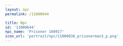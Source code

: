 ```yaml
---
layout: npc
permalink: /11000644

title: Npc
id: '11000644'
npc_name: 'Prisoner 160917'
icon_url: 'portrait/npc/11000636_prisonerman3_p.png'
---
```

